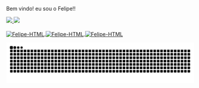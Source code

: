 Bem vindo! eu sou o Felipe!!

 <a href="https://github.com/rafaballerini">
  <img height="180em" src="https://github-readme-stats.vercel.app/api?username=felgonsa&show_icons=true&theme=dark&include_all_commits=true&count_private=true""/>
  <img height="180em" src="https://github-readme-stats.vercel.app/api/top-langs/?username=felgonsa&layout=compact&langs_count=7&theme=dark"/>
</div>

<div style="display: inline_block"><br>
                                  
                                  
    
          
  <img align="center" alt="Felipe-HTML" height="30" width="40" src="https://cdn.jsdelivr.net/gh/devicons/devicon/icons/html5/html5-original.svg">
  <img align="center" alt="Felipe-HTML" height="30" width="40" src="https://cdn.jsdelivr.net/gh/devicons/devicon/icons/javascript/javascript-original.svg">  
  <img align="center" alt="Felipe-HTML" height="30" width="40" src="https://cdn.jsdelivr.net/gh/devicons/devicon/icons/css3/css3-original.svg">
  
  ![Snake animation](https://github.com/felgonsa/felgonsa/blob/output/github-contribution-grid-snake.svg)
 

</div>
                                                                                                                                              
                                                                                                                                       
                                                                                                                                              
